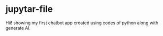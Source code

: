 # jupytar-file
Hii! showing my first chatbot app  created using codes of python along with generate AI.
